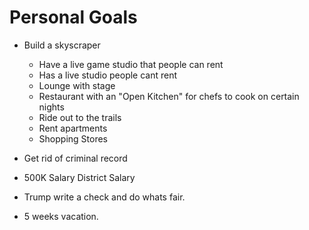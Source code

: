 # Personal Goals

- Build a skyscraper

  - Have a live game studio that people can rent
  - Has a live studio people cant rent
  - Lounge with stage
  - Restaurant with an "Open Kitchen" for chefs to cook on certain nights
  - Ride out to the trails
  - Rent apartments
  - Shopping Stores

- Get rid of criminal record
- 500K Salary District Salary
- Trump write a check and do whats fair.
- 5 weeks vacation.

